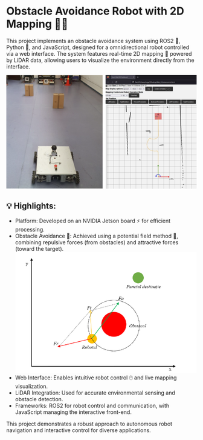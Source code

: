 # Obstacle Avoidance Robot with 2D Mapping 🤖🚗

This project implements an obstacle avoidance system using ROS2 🤖, Python 🐍, and JavaScript, designed for a omnidirectional robot controlled via a web interface. 
The system features real-time 2D mapping 📍 powered by LiDAR data, allowing users to visualize the environment directly from the interface.

![Alt text](imgs/robot_path_to_destination.PNG)

## 💡 Highlights:
- Platform: Developed on an NVIDIA Jetson board ⚡ for efficient processing.
- Obstacle Avoidance 🚧: Achieved using a potential field method 🌌, combining repulsive forces (from obstacles) and attractive forces (toward the target).
  ![Alt text](imgs/potential_field.PNG)
- Web Interface: Enables intuitive robot control 🖱️ and live mapping visualization.
- LiDAR Integration: Used for accurate environmental sensing and obstacle detection.
- Frameworks: ROS2 for robot control and communication, with JavaScript managing the interactive front-end.
  
This project demonstrates a robust approach to autonomous robot navigation and interactive control for diverse applications.
